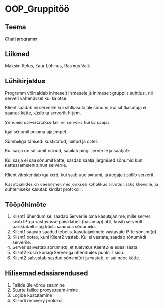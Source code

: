 # OOP_Gruppitöö

## Teema
Chati programm

## Liikmed
Maksim Kelus, Kaur Lõhmus, Rasmus Valk

## Lühikirjeldus
Programm võimaldab inimeselt inimesele ja inimeselt gruppile suhtlust, nii serveri vahendusel kui ka otse.

Klient saadab nii serverile kui sihtkasutajale sõnumi, kui sihtkasutaja ei saanud kätte, küsib ta serverilt hiljem.

Sõnumid salvestatakse faili nii serveris kui ka saajas.

Igal sõnumil on oma ajatempel.

Sümboliga tähised: kustutatud, loetud ja ootel.

Kui saaja on sõnumit näinud, saadab pingi serverile ja saatjale.

Kui saaja ei saa sõnumit kätte, saadab saatja järgmised sõnumid kuni kättesaamiseni ainult serverile.

Klient värskendab iga kord, kui saab uue sõnumi, ja aegajalt pollib serverit.

Kasutajaliides on veebilehel, mis jookseb kohalikus arvutis lisaks kliendile, ja suhtemiseks kasutab kindlat protokolli.

## Tööpõhimõte
1. Klient1 ühendumisel saadab Serverile oma kasutajanime, mille server seab IP-ga vastavusse paisktabeli (hashmap) abil, küsib serverilt paisktabeli ning küsib saamata sõnumeid.
2. Klient1 saadab saadud tebelist kasutajanimele vastavale IP-le sõnumi(d).
3. Klient1 ootab, kuni Klient2 vastab. Kui ei vastata, saadab sõnumi(d) serverile.
4. Server salvestab sõnumi(d), et tulevikus Klient2-le edasi saata.
5. Klient2 küsib kunagi Serveriga ühendudes punkti 1 sisu.
6. Klient2 salvestab saadud sõnumi(d) ja vastab, et sai need kätte.

## Hilisemad edasiarendused
1. Failide üle võrgu saatmine
2. Suurte failide proxystream-imine
3. Logide kustutamine
4. Kliendi recovery protokoll
